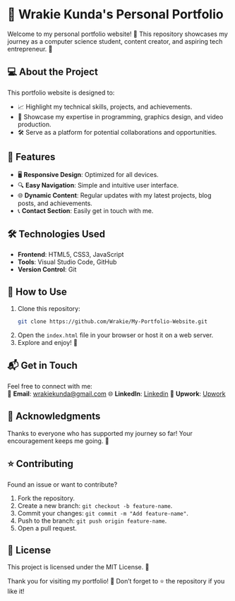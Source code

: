 # 🌟 Wrakie Kunda's Personal Portfolio

Welcome to my personal portfolio website! 🎉 This repository showcases my journey as a computer science student, content creator, and aspiring tech entrepreneur. 🚀

## 💻 About the Project

This portfolio website is designed to:
- 📈 Highlight my technical skills, projects, and achievements.
- 🎨 Showcase my expertise in programming, graphics design, and video production.
- 🛠️ Serve as a platform for potential collaborations and opportunities.

## 🚀 Features

- 🖥️ **Responsive Design**: Optimized for all devices.
- 🔍 **Easy Navigation**: Simple and intuitive user interface.
- 🌐 **Dynamic Content**: Regular updates with my latest projects, blog posts, and achievements.
- 📞 **Contact Section**: Easily get in touch with me.

## 🛠️ Technologies Used

- **Frontend**: HTML5, CSS3, JavaScript
- **Tools**: Visual Studio Code, GitHub
- **Version Control**: Git

## 🚧 How to Use

1. Clone this repository:  
   ```bash
   git clone https://github.com/Wrakie/My-Portfolio-Website.git
   ```
2. Open the `index.html` file in your browser or host it on a web server.
3. Explore and enjoy! 🎉

## 📬 Get in Touch

Feel free to connect with me:  
📧 **Email**: wrakiekunda@gmail.com 
🌐 **LinkedIn**: [Linkedin](https://www.linkedin.com/in/wrakie-kunda-092830246)
💼 **Upwork**: [Upwork](https://www.upwork.com/freelancers/~01c5d6609f32f745d8?mp_source=share)

## 🙌 Acknowledgments

Thanks to everyone who has supported my journey so far! Your encouragement keeps me going. 💙

## ⭐ Contributing

Found an issue or want to contribute?  
1. Fork the repository.
2. Create a new branch: `git checkout -b feature-name`.
3. Commit your changes: `git commit -m "Add feature-name"`.
4. Push to the branch: `git push origin feature-name`.
5. Open a pull request.

## 📜 License

This project is licensed under the MIT License. 📝

Thank you for visiting my portfolio! 🎉 Don’t forget to ⭐ the repository if you like it!
